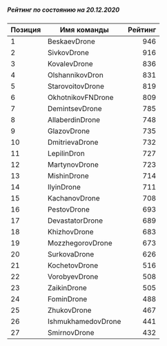 ##### Рейтинг по состоянию на 20.12.2020

Позиция|Имя команды|Рейтинг
---|---|---:
1|BeskaevDrone|946
2|SivkovDrone|916
3|KovalevDrone|836
4|OlshannikovDron|831
5|StarovoitovDrone|819
6|OkhotnikovFNDrone|809
7|DemintsevDrone|785
8|AllaberdinDrone|748
9|GlazovDrone|735
10|DmitrievaDrone|732
11|LepilinDron|727
12|MartynovDrone|723
13|MishinDrone|714
14|IlyinDrone|711
15|KachanovDrone|708
16|PestovDrone|693
17|DevastatorDrone|689
18|KhizhovDrone|683
19|MozzhegorovDrone|673
20|SurkovaDrone|626
21|KochetovDrone|516
22|VorobyevDrone|508
23|ZaikinDrone|505
24|FominDrone|488
25|ZhukovDrone|467
26|IshmukhamedovDrone|441
27|SmirnovDrone|432
